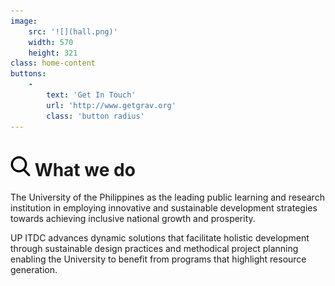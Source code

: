 ```yaml
---
image:
    src: '![](hall.png)'
    width: 570
    height: 321
class: home-content
buttons:
    -
        text: 'Get In Touch'
        url: 'http://www.getgrav.org'
        class: 'button radius'
---
```


# ![](search.png) What we do

The University of the Philippines as the leading public learning and research institution in employing innovative and sustainable development strategies towards achieving inclusive national growth and prosperity.
 
UP ITDC advances dynamic solutions that facilitate holistic development through sustainable design practices and methodical project planning enabling the University to benefit from programs that highlight resource generation.
